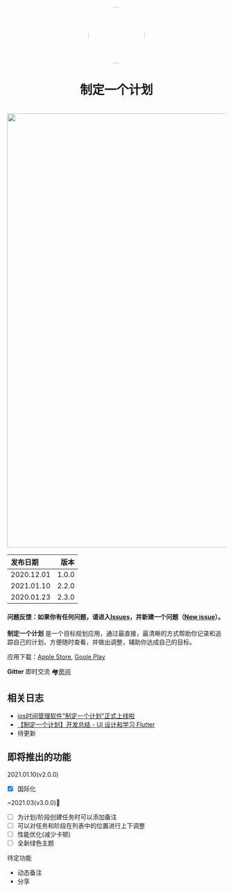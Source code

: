 <p align="center">
	<img width="130px" style="border-radius:200px" src="https://raw.githubusercontent.com/DuanJiaNing/makeaplan_public/main/logo1.png"/><br/>
	<h1 align="center">制定一个计划</h1><br/>
	<img width="1000px" src="https://raw.githubusercontent.com/DuanJiaNing/makeaplan_public/main/preview.png"/><br/>
</p>

| 发布日期 | 版本 |
| :-----| ----: |
| 2020.12.01 | 1.0.0 |
| 2021.01.10 | 2.2.0 |
| 2020.01.23 | 2.3.0 |

#### 问题反馈：如果你有任何问题，请进入[Issues](https://github.com/DuanJiaNing/makeaplan_public/issues)，并新建一个问题（[New issue](https://github.com/DuanJiaNing/makeaplan_public/issues/new)）。

<b>制定一个计划</b> 是一个目标规划应用，通过最直接，最清晰的方式帮助你记录和追踪自己的计划，方便随时查看，并做出调整，辅助你达成自己的目标。

应用下载：[Apple Store](https://itunes.apple.com/app/id1541785145), [Goole Play](https://play.google.com/store/apps/details?id=com.duan.makeaplan)

**Gitter** 即时交流 🏘️[房间](https://gitter.im/makeaplan/community)

## 相关日志

- [ios时间管理软件"制定一个计划"正式上线啦](https://www.jianshu.com/p/d46cb6343a9e)
- [【制定一个计划】开发总结 - UI 设计和学习 Flutter](https://www.jianshu.com/p/b4c9ed264d79)
- 待更新

## 即将推出的功能
2021.01.10(v2.0.0)
- [x] 国际化

~2021.03(v3.0.0)🌝
- [ ] 为计划/阶段创建任务时可以添加备注
- [ ] 可以对任务和阶段在列表中的位置进行上下调整
- [ ] 性能优化(减少卡顿)
- [ ] 全新绿色主题

待定功能
- 动态备注
- 分享
